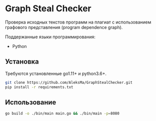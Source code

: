 # Graph Steal Checker

Проверка исходных текстов программ на плагиат с использованием графового представления (program dependence graph).

Поддержанные языки программирования:
* Python

## Установка

Требуются установленные go1.11+ и python3.6+.

```bash
git clone https://github.com/AleksMa/GraphStealChecker.git
pip install -r requirements.txt
```

## Использование

```bash
go build -o ./bin/main main.go && ./bin/main -p=8080
```